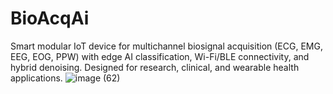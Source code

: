 # BioAcqAi
Smart modular IoT device for multichannel biosignal acquisition (ECG, EMG, EEG, EOG, PPW) with edge AI classification, Wi-Fi/BLE connectivity, and hybrid denoising. Designed for research, clinical, and wearable health applications.
![image (62)](https://github.com/user-attachments/assets/ef7c8ef0-6d2f-48cd-a0df-d88b9dd4fed3)
